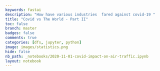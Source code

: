 ```yaml
---
keywords: fastai
description: "How have various industries  fared against covid-19 "
title: "Covid vs The World - Part II"
toc: false
branch: master
badges: false
comments: true
categories: [dfs, jupyter, python]
image: images/statistics.png
hide: false
nb_path: _notebooks/2020-11-01-covid-impact-on-air-traffic.ipynb
layout: notebook
---
```


<!--
#################################################
### THIS FILE WAS AUTOGENERATED! DO NOT EDIT! ###
#################################################
# file to edit: _notebooks/2020-11-01-covid-impact-on-air-traffic.ipynb
-->

<div class="container" id="notebook-container">
        
</div>
 

